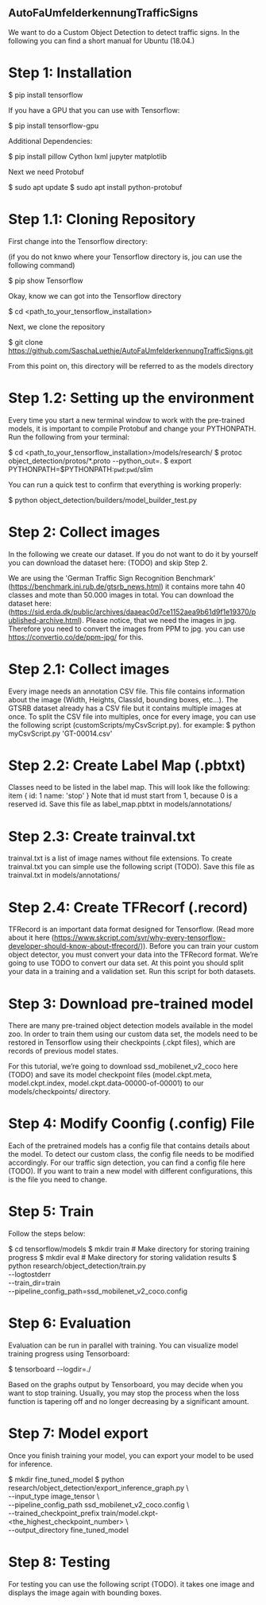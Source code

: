 ## AutoFaUmfelderkennungTrafficSigns
We want to do a Custom Object Detection to detect traffic signs. In the following you can find a short manual for Ubuntu (18.04.)

# Step 1: Installation
$ pip install tensorflow

If you have a GPU that you can use with Tensorflow:

$ pip install tensorflow-gpu

Additional Dependencies:

$ pip install pillow Cython lxml jupyter matplotlib

Next we need Protobuf

$ sudo apt update
$ sudo apt install python-protobuf

# Step 1.1: Cloning Repository
First change into the Tensorflow directory:

(if you do not knwo where your Tensorflow directory is, jou can use the following command)

$ pip show Tensorflow

Okay, know we can got into the Tensorflow directory

$ cd <path_to_your_tensorflow_installation>

Next, we clone the repository

$ git clone https://github.com/SaschaLuethje/AutoFaUmfelderkennungTrafficSigns.git

From this point on, this directory will be referred to as the models directory

# Step 1.2: Setting up the environment
Every time you start a new terminal window to work with the pre-trained models, it is important to compile Protobuf and change your PYTHONPATH.
Run the following from your terminal:

$ cd <path_to_your_tensorflow_installation>/models/research/
$ protoc object_detection/protos/*.proto --python_out=.
$ export PYTHONPATH=$PYTHONPATH:`pwd`:`pwd`/slim

You can run a quick test to confirm that everything is working properly:

$ python object_detection/builders/model_builder_test.py

# Step 2: Collect images
In the following we create our dataset. If you do not want to do it by yourself you can download the dataset here: (TODO) and skip Step 2.

We are using the 'German Traffic Sign Recognition Benchmark' (https://benchmark.ini.rub.de/gtsrb_news.html) it contains more tahn 40 classes and mote than 50.000 images in total. You can download the dataset here: (https://sid.erda.dk/public/archives/daaeac0d7ce1152aea9b61d9f1e19370/published-archive.html).
Please notice, that we need the images in jpg. Therefore you need to convert the images from PPM to jpg. you can use https://convertio.co/de/ppm-jpg/ for this.

# Step 2.1: Collect images
Every image needs an annotation CSV file. This file contains information about the image (Width, Heights, ClassId, bounding boxes, etc...). The GTSRB dataset already has a CSV file but it contains multiple images at once. To split the CSV file into multiples, once for every image, you can use the following script (customScripts/myCsvScript.py).
for example:
$ python myCsvScript.py 'GT-00014.csv'


# Step 2.2: Create Label Map (.pbtxt)
Classes need to be listed in the label map. This will look like the following:
item {
    id: 1
    name: 'stop'
}
Note that id must start from 1, because 0 is a reserved id.
Save this file as label_map.pbtxt in models/annotations/

# Step 2.3: Create trainval.txt
trainval.txt is a list of image names without file extensions. To create trainval.txt you can simple use the following script (TODO). Save this file as trainval.txt in models/annotations/

# Step 2.4: Create TFRecorf (.record)
TFRecord is an important data format designed for Tensorflow. (Read more about it here (https://www.skcript.com/svr/why-every-tensorflow-developer-should-know-about-tfrecord/)). Before you can train your custom object detector, you must convert your data into the TFRecord format. We’re going to use TODO to convert our data set. At this point you should split your data in a training and a validation set. Run this script for both datasets.

# Step 3: Download pre-trained model
There are many pre-trained object detection models available in the model zoo. In order to train them using our custom data set, the models need to be restored in Tensorflow using their checkpoints (.ckpt files), which are records of previous model states.

For this tutorial, we’re going to download ssd_mobilenet_v2_coco here (TODO) and save its model checkpoint files (model.ckpt.meta, model.ckpt.index, model.ckpt.data-00000-of-00001) to our models/checkpoints/ directory.

# Step 4: Modify Coonfig (.config) File
Each of the pretrained models has a config file that contains details about the model. To detect our custom class, the config file needs to be modified accordingly. For our traffic sign detection, you can find a config file here (TODO). If you want to train a new model with different configurations, this is the file you need to change.

# Step 5: Train
Follow the steps below:

$ cd tensorflow/models 
$ mkdir train # Make directory for storing training progress
$ mkdir eval # Make directory for storing validation results
$ python research/object_detection/train.py \
    --logtostderr \
    --train_dir=train \
    --pipeline_config_path=ssd_mobilenet_v2_coco.config
    
# Step 6: Evaluation
Evaluation can be run in parallel with training. You can visualize model training progress using Tensorboard:

$ tensorboard --logdir=./

Based on the graphs output by Tensorboard, you may decide when you want to stop training. Usually, you may stop the process when the loss function is tapering off and no longer decreasing by a significant amount.

# Step 7: Model export
Once you finish training your model, you can export your model to be used for inference.

$ mkdir fine_tuned_model
$ python research/object_detection/export_inference_graph.py \    
--input_type image_tensor \    
--pipeline_config_path ssd_mobilenet_v2_coco.config \    
--trained_checkpoint_prefix  train/model.ckpt-<the_highest_checkpoint_number> \    
--output_directory fine_tuned_model

# Step 8: Testing
For testing you can use the following script (TODO). it takes one image and displays the image again with bounding boxes.


